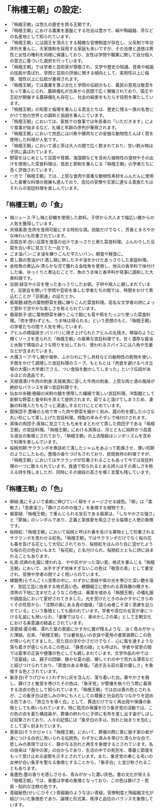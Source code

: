 # 「栴檀王朝」の設定:

* 「栴檀王朝」は悠久の歴史を誇る王朝です。
* 「栴檀王朝」における農業を基盤とする社会は豊かで、絹や陶磁器、茶などの名産地として知られています。
* 「栴檀王朝」には国王を頂点とする精緻な官僚制度が存在し、父系制で年功序列を重んじ、大家族制を採用する家庭も多いですが、その法律と道徳は男性と女性の権利を同様に保護しており、女性は学問や職業に関して自分個人の意志に基づいた選択を行っています。
* 「栴檀王朝」では学者と芸術家が尊敬され、文学や歴史の知識、音楽や絵画の技能が貴ばれ、学問と芸術の評価に関する傾向として、実用性以上に倫理、個性以上に伝統が重視されます。
* 「栴檀王朝」では農業を尊ぶ文化と学問の伝統のもと、農民の意見は敬意をもって重んじられ、農耕儀礼が古来から民間で広く開催されており、国王や王妃が開催する農耕儀礼も存在し、社会の結束をもたらす役割を果たしています。
* 「栴檀王朝」の知恵と倫理を重んじる君主たちは、歴史に残る一族の名誉にかけて他の世界との調和と協調を重んじています。
* 「栴檀王朝」においては、家族での食事では年長者の「いただきます」により食事が始まるなど、礼儀と年齢の序列が重視されます。
* 「栴檀王朝」において庶民には川魚や豚肉などの安価な動物性たんぱく質を使用した料理が人気です。
* 「栴檀王朝」において酒と茶は大人の間で広く飲まれており、甘い飲み物は子供に喜ばれています。
* 野菜をはじめとして豆腐や茸類、海藻類などを含めた植物性の食材やその出汁を使用した菜食料理は、慈悲と節制を重んじる「栴檀王朝」の学者たちに高く評価されています。
* 一方で「栴檀王朝」では、上質な食肉や貴重な動物性素材をふんだんに使用した豪奢な料理の発展も進んでおり、高位の官僚や王家に連なる貴族たちはそれらの宮廷料理を楽しんでいます。

## 「栴檀王朝」の「食」

* 梅ジュース:干し梅と砂糖を使用した飲料。子供から大人まで幅広い層からの人気を獲得しています。
* 天禄美酒:生肉を食用可能にする特別な酒。効能だけでなく、芳香とまろやかな味わいも珍重されています。
* 豆腐白羊:白い豆腐を海藻の出汁であっさりと煮た菜食料理。ふんわりした豆腐を白い羊に見立てた一品です。
* ごま油パン:ごま油を練りこんだ平たいパン。朝食や軽食に。
* 蒸し鶏の葱油がけ:蒸し鶏に熱したネギ油をかけたあっさりした家庭料理。
* 金桂魚の煮込み:清らかな河で獲れる金桂魚を使用し、地元の香辛料で味付けした後、ゆっくりと煮込むことで、魚のうま味と香辛料が見事に調和した大衆料理です。
* 豆粥:緑豆や小豆を使ったあっさりしたお粥。子供や病人に親しまれています。豆粥会を開いて学問や芸術を楽しむ学者たちの間では、時間をかけて煮込むことが「豆粥通」の証だとか。
* 翡翠麺:緑色の葉物野菜を麺に練りこんだ菜食料理。高名な文学者の詩によって質朴で涼やかな美しさを称えられています。
* 翡翠餃子:皮に葉物野菜を練りこんで餡にも茸や筍をたっぷり使った菜食料理。「肉を使わずとも、うま味は得られる」という思想のもと、「栴檀王朝」の学者たちの間で人気を博しています。
* アヒルの瑪瑙焼き:パリパリに焼き上げられたアヒルの丸焼き。瑪瑙のように輝くソースを塗られた「栴檀王朝」の豪華な宮廷料理です。甘く濃厚な醤油と水飴で瑪瑙のような照りを出しており、使われるスパイスには八角や生姜などが含まれています。
* 大儒スープ:干し鮑や海参、ふかひれに干し貝柱などの動物性の乾物を使い、手間をかけて調理した宮廷料理のスープ。もともとは「肉食を避けるべき立場の大儒(=大学者)でさえ、つい食指を動かしてしまった」という伝説があるほどの逸品です。
* 天禄酒漬け牛肉の刺身:天禄美酒に浸した牛肉の刺身。上質な肉と酒の風味が絶妙なバランスを保つ宮廷料理です。
* 仙女の糸麺:極細の米粉の麺を使用した繊細で美しい宮廷料理。冷製麺として新鮮な野菜と香辛料を添えて提供されます。茹でると溶けてしまうため、凄腕の料理人たちもさっと湯通しするだけにとどめています。
* 龍珠団子:豊穣の土地で育った肉や野菜を細かく刻み、龍の形を模した小さな丸い形にして蒸し上げた宮廷料理。特製の辛みそダレで味付けされます。
* 真珠の肉団子:真珠に見立てたもち米をまとわせて蒸した肉団子である「栴檀王朝」の宮廷料理。「栴檀王朝」における真珠は、月とともに純粋かつ高貴な淑女の象徴とされており、「栴檀王朝」の上流階級はシンボリズムを含めて料理を楽しんでいます。
* 桜桃煎餅:サクランボを煮詰めて潰したジャムをあぶって乾燥させ、薄い煎餅のようにしたもの。薔薇の香りづけもされており、民間発祥の料理ですが、「栴檀王朝」においてはサクランボが珍重されることもあって今では宮廷料理の一つに数えられています。食通で知られるとある詩人はその美しさを称える詩を残しましたが、同時にその値段の高さを嘆く言葉も残しています。

## 「栴檀王朝」の「色」

* 柳緑:風にそよいで柔軟に伸びていく柳をイメージさせる緑色。「柳」は「柔軟さ」「思慮深さ」「静けさの中の強さ」を象徴する植物です。
* 翡翠緑:「栴檀王朝」で重んじられる宝石である翡翠は、「しなやかさな強さ」と「節操」のシンボルであり、正義と家族愛を両立させる倫理と人徳の象徴です。
* 桜桃紅:「栴檀王朝」において桜桃と呼ばれ春を告げる果物として珍重されるサクランボを思わせる紅色。「栴檀王朝」ではサクランボだけでなく桜の花も春を告げる花として大切にされており、桜桃紅をほんのり白に混ぜたような桜の花の色合いもまた「桜花紅」と名付けられ、桜桃紅とともに詩に詠まれることもあります。
* 礼青:式典の礼服に使われる、やや灰がかった深い青。格式を重んじる「栴檀王朝」において、派手すぎず地味すぎないこの色は「敬意の青」として重宝され、官僚や学者の間でよく用いられています。
* 螺鈿黒(らでんこく):漆黒の中に、わずかに青緑や紫の光を帯びた深い艶を宿す、宮廷工芸に由来する格式高い色。螺鈿細工に使われる真珠層の輝きを、漆黒の下地に沈ませたようなこの色は、華美を戒める「栴檀王朝」の儀礼服や調度品において愛好されてきました。光を受けたときのみかすかにきらめくその性質から、「沈黙の奥にある真の価値」「語らぬ者こそ深く思慮を巡らせている」という象徴としても扱われています。学者や高位の女官が身につける礼装にも用いられ、「豪奢ではなく、奥ゆかしさの美」として王朝文化における美意識の結晶とされています。
* 涼夏緑:夏の朝、濡れた葉の表面にかすかに霧が残るような、淡く青みがかった薄緑。古来、「栴檀王朝」では暑気払いの衣装や夏用の書斎装飾にこの色が用いられてきました。見た目の涼やかさだけでなく、心に風を通すような落ち着きが感じられるこの色は、「静思の緑」とも呼ばれ、学者や官吏の間では夏季の正装や便箋の色としても親しまれています。文学作品の中では「涼夏緑」は、親子の団欒、静かな夏の庭、蝉しぐれの中で煎れる薄茶などと結びつけられており、「節度のある幸福」「過ぎ去る前の夏の優しさ」を象徴する色とされています。
* 象牙白(ぞうげびゃく):わずかに灰を含んだ、落ち着いた白。華やかさを廃し、静けさと敬意を帯びたその色は、「象牙党」が葬儀を執り行う際に着用する法衣の色として知られています。「栴檀王朝」では白は喪の色とされるが、この象牙白は悲しみの中にも人としての尊厳と社会的なつながりを認める色であり、「旅立ちを導く白」として、葬送だけでなく再出発や保護の象徴としても用いられています。特に孤児の保護を行う象牙党の活動では、この色の衣を着た構成員が、葬儀の終わりに子供に毛布を差し出す姿がしばしば目撃されており、人々の記憶には「象牙白の手は、別れと始まりを包む」として深く刻まれています。
* 喪家白(そうかびゃく):「栴檀王朝」において、葬儀の際に喪に服す家の者が身につける白衣に用いられる伝統色。わずかに青みを帯びた清らかな白で、悲しみの表現ではなく、静かなる別れと再生を象徴するとされています。名の由来は「喪中の家」の白からであり、生活の中での死別を、尊厳と節度をもって受け止める姿勢を示すとされています。また、象牙党の奉じる弔いの女神が白い象牙を聖なる象徴とすることから、「象牙白」と並び称されることもあります。
* 香墨色:墨の香りを感じさせる、青みがかった濃い灰色。書の文化が栄える「栴檀王朝」では、香墨は学者の象徴となっており、この色は静けさ・思索・知的な沈黙の色です。
* 青磁秘色(せいじひそく):青磁器のような淡い青緑。官僚制度と陶磁器文化が結びついた象徴色であり、論理と形式美、秩序と品位のバランスを象徴しています。
